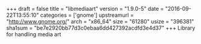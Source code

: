 +++
draft = false
title = "libmediaart"
version = "1.9.0-5"
date = "2016-09-22T13:55:10"
categories = ['gnome']
upstreamurl = "http://www.gnome.org/"
arch = "x86_64"
size = "61280"
usize = "396381"
sha1sum = "be7e2920bb77d3c0ebaa6dd427392acdfd3e4d37"
+++
Library for handling media art